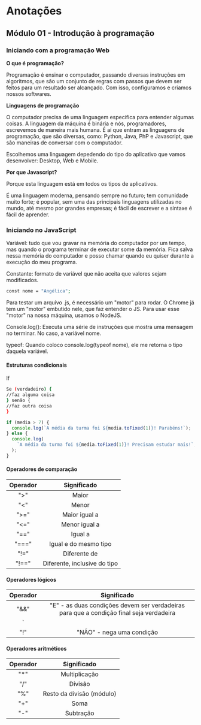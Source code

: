 # Anotações

## Módulo 01 - Introdução à programação

### Iniciando com a programação Web

**O que é programação?**

Programação é ensinar o computador, passando diversas instruções em algoritmos, que são um conjunto de regras com passos que devem ser feitos para um resultado ser alcançado. Com isso, configuramos e criamos nossos softwares.

**Linguagens de programação**

O computador precisa de uma linguagem específica para entender algumas coisas. A linguagem da máquina é binária e nós, programadores, escrevemos de maneira mais humana. É aí que entram as linguagens de programação, que são diversas, como: Python, Java, PhP e Javascript, que são maneiras de conversar com o computador.

Escolhemos uma linguagem depedendo do tipo do aplicativo que vamos desenvolver: Desktop, Web e Mobile.

**Por que Javascript?**

Porque esta linguagem está em todos os tipos de aplicativos.

É uma linguagem moderna, pensando sempre no futuro; tem comunidade muito forte; é popular, sem uma das principais linguagens utilizadas no mundo, até mesmo por grandes empresas; é fácil de escrever e a sintaxe é fácil de aprender.

### Iniciando no JavaScript

Variável: tudo que vou gravar na memória do computador por um tempo, mas quando o programa terminar de executar some da memória. Fica salva nessa memória do computador e posso chamar quando eu quiser durante a execução do meu programa.

Constante: formato de variável que não aceita que valores sejam modificados.

```bash
const nome = "Angélica";
```

Para testar um arquivo .js, é necessário um "motor" para rodar. O Chrome já tem um "motor" embutido nele, que faz entender o JS. Para usar esse "motor" na nossa máquina, usamos o NodeJS.

Console.log(): Executa uma série de instruções que mostra uma mensagem no terminar. No caso, a variável nome.

typeof: Quando coloco console.log(typeof nome), ele me retorna o tipo daquela variável.

#### Estruturas condicionais

If

```bash
Se (verdadeiro) {
//faz alguma coisa
} senão {
//faz outra coisa
}
```

```javascript
if (media > 7) {
  console.log(`A média da turma foi ${media.toFixed(1)}! Parabéns!`);
} else {
  console.log(
    `A média da turma foi ${media.toFixed(1)}! Precisam estudar mais!`,
  );
}
```

#### Operadores de comparação

| Operador |         Significado          |
| :------: | :--------------------------: |
|   ">"    |            Maior             |
|   "<"    |            Menor             |
|   ">="   |        Maior igual a         |
|   "<="   |        Menor igual a         |
|   "=="   |           Igual a            |
|  "==="   |    Igual e do mesmo tipo     |
|   "!="   |         Diferente de         |
|  "!=="   | Diferente, inclusive do tipo |

#### Operadores lógicos

| Operador |                                       Significado                                       |
| :------: | :-------------------------------------------------------------------------------------: |
|   "&&"   | "E" - as duas condições devem ser verdadeiras para que a condição final seja verdadeira |
|    `     |                                                                                         | ` | "OU" - uma das condições deve ser verdadeira para que a condição final seja verdadeira. |
|   "!"    |                                "NÃO" - nega uma condição                                |

#### Operadores aritméticos

| Operador |        Significado        |
| :------: | :-----------------------: |
|   "\*"   |       Multiplicação       |
|   "/"    |          Divisão          |
|   "%"    | Resto da divisão (módulo) |
|   "+"    |           Soma            |
|   "-"    |         Subtração         |

